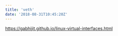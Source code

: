```yaml
---
title: 'veth'
date: '2018-08-31T10:45:20Z'
---
```



https://gabhijit.github.io/linux-virtual-interfaces.html

